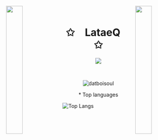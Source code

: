 
<img align="left" src="https://user-images.githubusercontent.com/65187002/144930161-2f783401-8d27-4fdf-a2f7-cc0ba32f1f1f.gif" width="30%" style="display:inline;"><img align="right" src="https://user-images.githubusercontent.com/65187002/144930161-2f783401-8d27-4fdf-a2f7-cc0ba32f1f1f.gif" width="30%" style="display:inline;">
<br>

<p align="center">
    <h1 align="center">✩&emsp;LataeQ&emsp;✩</h1>
</p>

<p align="center">
    <img src="https://readme-typing-svg.herokuapp.com/?lines=Ayoooooooooooo;Welcome+kub!;Have+a+look+around+kub!&font=Fira%20Code&color=%23D62F79&center=true&width=280&height=50">
</p>
<br>
<p align="center"> <img src="https://komarev.com/ghpvc/?username=datboisoul&label=Profile%20views&color=000000&style=flat" alt="datboisoul" /> </p>


<p align="center">
    *   Top languages
    
![Top Langs](https://github-readme-stats.vercel.app/api/top-langs/?username=DatboisouL\&layout=compact)
</p>
